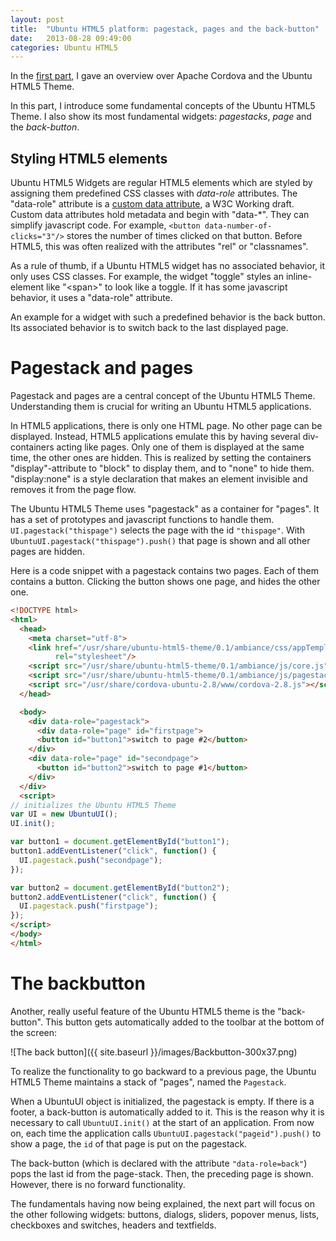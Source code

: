 ```yaml
---
layout: post
title:  "Ubuntu HTML5 platform: pagestack, pages and the back-button"
date:   2013-08-28 09:49:00
categories: Ubuntu HTML5
---
```


In the <a href="taming-the-ubuntu-html5-platform-part1/">first part</a>, I gave an overview over Apache Cordova and the Ubuntu HTML5 Theme.

In this part, I introduce some fundamental concepts of the Ubuntu HTML5 Theme. I also show its most fundamental widgets: _pagestacks_, _page_ and the _back-button_.

Styling HTML5 elements
---------------------

Ubuntu HTML5 Widgets are regular HTML5 elements which are styled by assigning them predefined CSS classes with _data-role_ attributes.
The "data-role" attribute is a <a href="http://www.w3.org/TR/2011/WD-html5-20110525/elements.html#embedding-custom-non-visible-data-with-the-data-attributes">custom data attribute</a>, a W3C Working draft. Custom data attributes hold metadata and begin with "data-*". They can simplify javascript code. For example, <code>&lt;button data-number-of-clicks="3"/&gt;</code> stores the number of times clicked on that button. Before HTML5, this was often realized with the attributes "rel" or "classnames".</p>

As a rule of thumb, if a Ubuntu HTML5 widget has no associated behavior, it only uses CSS classes. For example, the widget "toggle" styles an inline-element like "&lt;span&gt;" to look like a toggle. If it has some javascript behavior, it uses a "data-role" attribute.

An example for a widget with such a predefined behavior is the back button. Its associated behavior is to switch back to the last displayed page.
<h1 id="pagestack">Pagestack and pages</h1>
Pagestack and pages are a central concept of the Ubuntu HTML5 Theme. Understanding them is crucial for writing an Ubuntu HTML5 applications.

In HTML5 applications, there is only one HTML page. No other page can be displayed. Instead, HTML5 applications emulate this by having several div-containers acting like pages. Only one of them is displayed at the same time, the other ones are hidden. This is realized by setting the containers "display"-attribute to "block" to display them, and to "none" to hide them. "display:none" is a style declaration that makes an element invisible and removes it from the page flow.

The Ubuntu HTML5 Theme uses "pagestack" as a container for "pages". It has a set of prototypes and javascript functions to handle them. <code>UI.pagestack("thispage")</code> selects the page with the id <code>"thispage"</code>. With <code>UbuntuUI.pagestack("thispage").push()</code> that page is shown and all other pages are hidden.

Here is a code snippet with a pagestack contains two pages. Each of them contains a button. Clicking the button shows one page, and hides the other one.

```html
<!DOCTYPE html>
<html>
  <head>
    <meta charset="utf-8">
    <link href="/usr/share/ubuntu-html5-theme/0.1/ambiance/css/appTemplate.css"
          rel="stylesheet"/>
    <script src="/usr/share/ubuntu-html5-theme/0.1/ambiance/js/core.js"></script>
    <script src="/usr/share/ubuntu-html5-theme/0.1/ambiance/js/pagestacks.js"></script>
    <script src="/usr/share/cordova-ubuntu-2.8/www/cordova-2.8.js"></script>
  </head>

  <body>
    <div data-role="pagestack">
      <div data-role="page" id="firstpage">
      <button id="button1">switch to page #2</button>
    </div>
    <div data-role="page" id="secondpage">
      <button id="button2">switch to page #1</button>
    </div>
  </div>
  <script>
// initializes the Ubuntu HTML5 Theme
var UI = new UbuntuUI();
UI.init();

var button1 = document.getElementById("button1");
button1.addEventListener("click", function() {
  UI.pagestack.push("secondpage");
});

var button2 = document.getElementById("button2");
button2.addEventListener("click", function() {
  UI.pagestack.push("firstpage");
});
</script>
</body>
</html>
```

<h1 id="backbutton">The backbutton</h1>
Another, really useful feature of the Ubuntu HTML5 theme is the "back-button". This button gets automatically added to the toolbar at the bottom of the screen:

![The back button]({{ site.baseurl }}/images/Backbutton-300x37.png)

To realize the functionality to go backward to a previous page, the Ubuntu HTML5 Theme maintains a stack of "pages", named the <code>Pagestack</code>.

When a UbuntuUI object is initialized, the pagestack is empty. If there is a footer, a back-button is automatically added to it. This is the reason why it is necessary to call <code>UbuntuUI.init()</code> at the start of an application.
From now on, each time the application calls <code>UbuntuUI.pagestack("pageid").push()</code> to show a page, the <code>id</code> of that page is put on the pagestack.

The back-button (which is declared with the attribute <code>"data-role=back"</code>) pops the last id from the page-stack. Then, the preceding page is shown. However, there is no forward functionality.

The fundamentals having now being explained, the next part will focus on the other following widgets: buttons, dialogs, sliders, popover menus, lists, checkboxes and switches, headers and textfields.